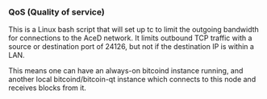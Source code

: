 ### QoS (Quality of service) ###

This is a Linux bash script that will set up tc to limit the outgoing bandwidth for connections to the AceD network. It limits outbound TCP traffic with a source or destination port of 24126, but not if the destination IP is within a LAN.

This means one can have an always-on bitcoind instance running, and another local bitcoind/bitcoin-qt instance which connects to this node and receives blocks from it.
